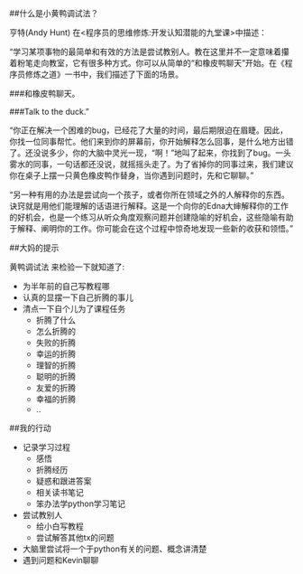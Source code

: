 ##什么是小黄鸭调试法？

亨特(Andy Hunt) 在<程序员的思维修炼:开发认知潜能的九堂课>中描述：

“学习某项事物的最简单和有效的方法是尝试教别人。教在这里并不一定意味着攥着粉笔走向教室，它有很多种方式。你可以从简单的“和橡皮鸭聊天”开始。在《程序员修炼之道》一书中，我们描述了下面的场景。

###和橡皮鸭聊天。

###Talk to the duck.”

“你正在解决一个困难的bug，已经花了大量的时间，最后期限迫在眉睫。因此，你找一位同事帮忙。他们来到你的屏幕前，你开始解释怎么回事，是什么地方出错了。还没说多少，你的大脑中灵光一现，“啊！”地叫了起来，你找到了bug。一头雾水的同事，一句话都还没说，就摇摇头走了。为了省掉你的同事过来，我们建议你在桌子上摆一只黄色橡皮鸭作替身，当你遇到问题时，先和它聊聊。”

“另一种有用的办法是尝试向一个孩子，或者你所在领域之外的人解释你的东西。诀窍就是用他们能理解的话语进行解释。这是一个向你的Edna大婶解释你的工作的好机会，也是一个练习从听众角度观察问题并创建隐喻的好机会，这些隐喻有助于解释、阐明你的工作。你可能会在这个过程中惊奇地发现一些新的收获和领悟。”


##大妈的提示

黄鸭调试法 来检验一下就知道了:
* 为半年前的自己写教程哪
* 认真的显摆一下自己折腾的事儿
* 清点一下自个儿为了课程任务
    * 折腾了什么
    * 怎么折腾的
    * 失败的折腾
    * 幸运的折腾
    * 理智的折腾
    * 聪明的折腾
    * 友爱的折腾
    * 幸福的折腾
    * ..

##我的行动
* 记录学习过程
    * 感悟
    * 折腾经历
    * 疑惑和跟进答案
    * 相关读书笔记
    * 笨办法学python学习笔记
* 尝试教别人
    * 给小白写教程
    * 尝试解答其他tx的问题
* 大脑里尝试将一个于python有关的问题、概念讲清楚
* 遇到问题和Kevin聊聊

